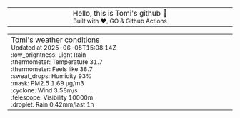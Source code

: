 
<div align="center">
<table>
<tbody>
<td align="center">
<img width="2000" height="0"><br>
Hello, this is Tomi's github 👋<br>
<sup>Built with ❤️, GO & Github Actions</sup><br>
<img width="2000" height="0">
</td>
</tbody>
</table>
</div>
<table>
<tbody>
<td align="left">
<img width="2000" height="0"><br>
Tomi's weather conditions<br>
<sup>Updated at 2025-06-05T15:08:14Z</sup><br>
<sup>:low_brightness: Light Rain</sup><br>
<sup>:thermometer: Temperature 31.7 </sup><br>
<sup>:thermometer: Feels like 38.7</sup><br>
<sup>:sweat_drops: Humidity 93%</sup><br>
<sup>:mask: PM2.5 1.69 μg/m3</sup><br>
<sup>:cyclone: Wind 3.58m/s </sup><br>
<sup>:telescope: Visibility 10000m </sup><br>
<sup>:droplet: Rain 0.42mm/last 1h </sup><br>
<img width="2000" height="0">
</td>
<td align="left">
<img width="2000" height="0"><br>
<br>
<img width="2000" height="0">
</td>
</tbody>
</table>
</div>
    